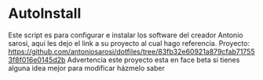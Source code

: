 # AutoInstall
Este script es para configurar e instalar los software del creador Antonio sarosi, aqui les dejo el link a su proyecto al cual hago referencia. 
Proyecto: https://github.com/antoniosarosi/dotfiles/tree/83fb32e60921a879cfab717553f8f016e0145d2b
Advertencia este proyecto esta en face beta si tienes alguna idea mejor para modificar házmelo saber
